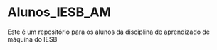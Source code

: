 # Alunos_IESB_AM
Este é um repositório para os alunos da disciplina de aprendizado de máquina do IESB
